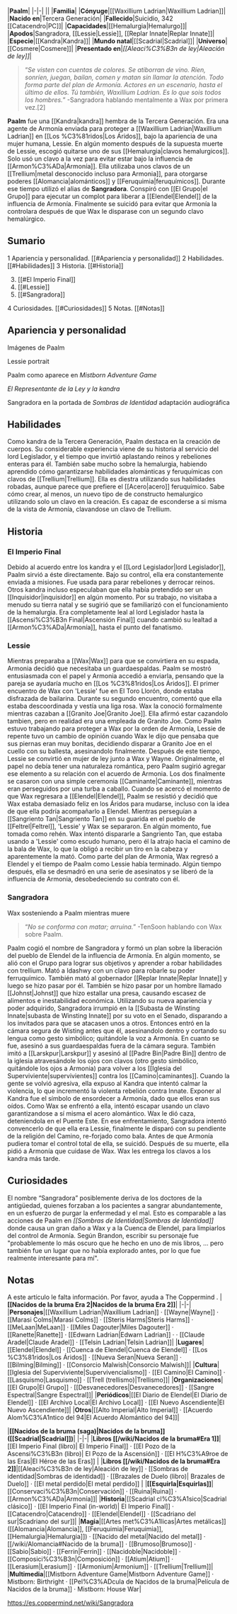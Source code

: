 

|**Paalm**|
|-|-|
||
|**Familia**|
|**Cónyuge**|[[Waxillium Ladrian\|Waxillium Ladrian]]|
|**Nacido en**|Tercera Generación|
|**Fallecido**|Suicidio, 342 [[Catacendro\|PC]]|
|**Capacidades**|[[Hemalurgia\|Hemalurgo]]|
|**Apodos**|Sangradora, [[Lessie\|Lessie]], [[Replar Innate\|Replar Innate]]|
|**Especie**|[[Kandra\|Kandra]]|
|**Mundo natal**|[[Scadrial\|Scadrial]]|
|**Universo**|[[Cosmere\|Cosmere]]|
|**Presentado en**|*[[Aleaci%C3%B3n de ley\|Aleación de ley]]*|

>“*Se visten con cuentas de colores. Se atiborran de vino. Ríen, sonríen, juegan, bailan, comen y matan sin llamar la atención. Todo forma parte del plan de Armonía. Actores en un escenario, hasta el último de ellos. Tú también, Waxillium Ladrian. Es lo que sois todos los hombres.*”
\-Sangradora hablando mentalmente a Wax por primera vez.[2]


**Paalm** fue una [[Kandra\|kandra]] hembra de la Tercera Generación. Era una agente de Armonía enviada para proteger a [[Waxillium Ladrian\|Waxillium Ladrian]] en [[Los %C3%81ridos\|Los Áridos]], bajo la apariencia de una mujer humana, Lessie.
En algún momento después de la supuesta muerte de Lessie, escogió quitarse uno de sus [[Hemalurgia\|clavos hemalurgicos]]. Solo usó un clavo a la vez para evitar estar bajo la influencia de [[Armon%C3%ADa\|Armonía]]. Ella utilizaba unos clavos de un [[Trellium\|metal desconocido incluso para Armonia]], para otorgarse poderes [[Alomancia\|alománticos]] y [[Feruquimia\|feruquímicos]]. Durante ese tiempo utilizó el alias de **Sangradora**. Conspiró con [[El Grupo\|el Grupo]] para ejecutar un complot para liberar a [[Elendel\|Elendel]] de la influencia de Armonía.
Finalmente se suicidó para evitar que Armonía la controlara después de que Wax le disparase con un segundo clavo hemalúrgico.

## Sumario

1 Apariencia y personalidad. [[#Apariencia y personalidad]] 
2 Habilidades. [[#Habilidades]] 
3 Historia. [[#Historia]] 

3. [[#El Imperio Final]] 
3. [[#Lessie]] 
3. [[#Sangradora]] 


4 Curiosidades. [[#Curiosidades]] 
5 Notas. [[#Notas]] 


## Apariencia y personalidad

Imágenes de Paalm



 Lessie portrait





 Paalm como aparece en *Mistborn Adventure Game*





*El Representante de la Ley y la kandra*





 Sangradora en la portada de *Sombras de Identidad* adaptación audiográfica



## Habilidades
Como kandra de la Tercera Generación, Paalm destaca en la creación de cuerpos. Su considerable experiencia viene de su historia al servicio del lord Legislador, y el tiempo que invirtió aplastando reinos y rebeliones enteras para él. También sabe mucho sobre la hemalurgia, habiendo aprendido cómo garantizarse habilidades alománticas y feruquímicas con clavos de [[Trellium\|Trellium]]. Ella es diestra utilizando sus habilidades robadas, aunque parece que prefiere el [[Acero\|acero]] feruquímico. Sabe cómo crear, al menos, un nuevo tipo de de constructo hemalurgico utilizando solo un clavo en la creación. Es capaz de esconderse a si misma de la vista de Armonía, clavandose un clavo de Trellium.

## Historia
### El Imperio Final
Debido al acuerdo entre los kandra y el [[Lord Legislador\|lord Legislador]], Paalm sirvió a éste directamente. Bajo su control, ella era constantemente enviada a misiones. Fue usada para parar rebeliones y derrocar reinos. Otros kandra incluso especulaban que ella había pretendido ser un [[Inquisidor\|inquisidor]] en algún momento. Por su trabajo, no visitaba a menudo su tierra natal y se sugirió que se familiarizó con el funcionamiento de la hemalurgia. Era completamente leal al lord Legislador hasta la [[Ascensi%C3%B3n Final\|Ascensión Final]] cuando cambió su lealtad a [[Armon%C3%ADa\|Armonía]], hasta el punto del fanatismo.

### Lessie
Mientras preparaba a [[Wax\|Wax]] para que se convirtiera en su espada, Armonia decidió que necesitaba un guardaespaldas. Paalm se mostró entusiasmada con el papel y Armonia accedió a enviarla, pensando que la pareja se ayudaría mucho en [[Los %C3%81ridos\|Los Áridos]].
El primer encuentro de Wax con 'Lessie' fue en El Toro Llorón, donde estaba disfrazada de bailarina. Durante su segundo encuentro, comentó que ella estaba descoordinada y vestía una liga rosa. Wax la conoció formalmente mientras cazaban a [[Granito Joe\|Granito Joe]]. Ella afirmó estar cazandolo tambien, pero en realidad era una empleada de Granito Joe. Como Paalm estuvo trabajando para proteger a Wax por la orden de Armonía, Lessie de repente tuvo un cambio de opinión cuando Wax le dijo que pensaba que sus piernas eran muy bonitas, decidiendo disparar a Granito Joe en el cuello con su ballesta, asesinandolo finalmente. Después de este tiempo, Lessie se convirtió en mujer de ley junto a Wax y Wayne. Originalmente, el papel no debía tener una naturaleza romántica, pero Paalm sugirió agregar ese elemento a su relación con el acuerdo de Armonia. Los dos finalmente se casaron con una simple ceremonia [[Caminante\|Caminante]], mientras eran perseguidos por una turba a caballo.
Cuando se acercó el momento de que Wax regresara a [[Elendel\|Elendel]], Paalm se resistió y decidió que Wax estaba demasiado feliz en los Áridos para mudarse, incluso con la idea de que ella podría acompañarlo a Elendel. Mientras perseguían a [[Sangriento Tan\|Sangriento Tan]] en su guarida en el pueblo de [[Feltrel\|Feltrel]], 'Lessie' y Wax se separaron. En algún momento, fue tomada como rehén. Wax intentó dispararle a Sangriento Tan, que estaba usando a 'Lessie' como escudo humano, pero él la atrajo hacia el camino de la bala de Wax, lo que la obligó a recibir un tiro en la cabeza y aparentemente la mató. Como parte del plan de Armonia, Wax regresó a Elendel y el tiempo de Paalm como Lessie había terminado. Algún tiempo después, ella se desmadró en una serie de asesinatos y se liberó de la influencia de Armonia, desobedeciendo su contrato con él.

### Sangradora
  Wax sosteniendo a Paalm mientras muere
>“*No se conforma con matar; arruina.*”
\-TenSoon hablando con Wax sobre Paalm.


Paalm cogió el nombre de Sangradora y formó un plan sobre la liberación del pueblo de Elendel de la influencia de Armonía. En algún momento, se alió con el Grupo para lograr sus objetivos y aprender a robar habilidades con trellium. Mató a Idashwy con un clavo para robarle su poder ferruquímico. También mató al gobernador [[Replar Innate\|Replar Innate]] y luego se hizo pasar por él. También se hizo pasar por un hombre llamado [[Johnst\|Johnst]] que hizo estallar una presa, causando escasez de alimentos e inestabilidad económica.
Utilizando su nueva apariencia y poder adquirido, Sangradora irrumpió en la [[Subasta de Winsting Innate\|subasta de Winsting Innate]] por su voto en el Senado, disparando a los invitados para que se atacasen unos a otros. Entonces entró en la cámara segura de Wisting antes que él, asesinandolo dentro y cortando su lengua como gesto simbólico; quitándole la voz a Armonía. En cuanto se fue, asesinó a sus guardaespaldas fuera de la cámara segura.
También imitó a [[Larskpur\|Larskpur]] y asesinó al [[Padre Bin\|Padre Bin]] dentro de la iglesia atravesándole los ojos con clavos (otro gesto simbólico, quitándole los ojos a Armonia) para volver a los [[Iglesia del Superviviente\|supervivientes]] contra los [[Camino\|caminantes]]. Cuando la gente se volvió agresiva, ella expuso al Kandra que intentó calmar la violencia, lo que incrementó la violenta rebelión contra Innate. Exponer al Kandra fue el símbolo de ensordecer a Armonía, dado que ellos eran sus oídos.
Como Wax se enfrentó a ella, intentó escapar usando un clavo garantizandose a sí misma el acero alomántico. Wax le dió caza, deteniendola en el Puente Este. En ese enfrentamiento, Sangradora intentó convencerlo de que ella era Lessie, finalmente le disparó con su pendiente de la religión del Camino, re-forjado como bala. Antes de que Armonía pudiera tomar el control total de ella, se suicidó. Después de su muerte, ella pidió a Armonía que cuidase de Wax.
Wax les entrega los clavos a los kandra más tarde.

## Curiosidades
El nombre “Sangradora” posiblemente deriva de los doctores de la antigüedad, quienes forzaban a los pacientes a sangrar abundantemente, en un esfuerzo de purgar la enfermedad y el mal. Esto es comparable a las acciones de Paalm en *[[Sombras de Identidad\|Sombras de Identidad]]* donde causa un gran daño a Wax y a la Cuenca de Elendel, para limpiarlos del control de Armonía.
Según Brandon, escribir su personaje fue "probablemente lo más oscuro que he hecho en uno de mis libros, ... pero también fue un lugar que no había explorado antes, por lo que fue realmente interesante para mí".
## Notas

A este artículo le falta información. Por favor, ayuda a The Coppermind .
|**[[Nacidos de la bruma Era 2\|Nacidos de la bruma Era 2]]**|
|-|-|
|**Personajes**|[[Waxillium Ladrian\|Waxillium Ladrian]] · [[Wayne\|Wayne]] · [[Marasi Colms\|Marasi Colms]] · [[Steris Harms\|Steris Harms]] · [[MeLaan\|MeLaan]] · [[Miles Dagouter\|Miles Dagouter]] · [[Ranette\|Ranette]] · [[Edwarn Ladrian\|Edwarn Ladrian]] ·  · [[Claude Aradel\|Claude Aradel]] · [[Telsin Ladrian\|Telsin Ladrian]]|
|**Lugares**|[[Elendel\|Elendel]] · [[Cuenca de Elendel\|Cuenca de Elendel]] · [[Los %C3%81ridos\|Los Áridos]] · [[Nueva Seran\|Nueva Seran]] · [[Bilming\|Bilming]] · [[Consorcio Malwish\|Consorcio Malwish]]|
|**Cultura**|[[Iglesia del Superviviente\|Supervivencialismo]] · [[El Camino\|El Camino]] · [[Lasquismo\|Lasquismo]] · [[Trell (trellismo)\|Trellismo]]|
|**Organizaciones**|[[El Grupo\|El Grupo]] · [[Desvanecedores\|Desvanecedores]] · [[Sangre Espectral\|Sangre Espectral]]|
|**Periódicos**|[[El Diario de Elendel\|El Diario de Elendel]] · [[El Archivo Local\|El Archivo Local]] · [[El Nuevo Ascendiente\|El Nuevo Ascendiente]]|
|**Otros**|[[Alto Imperial\|Alto Imperial]] · [[Acuerdo Alom%C3%A1ntico del 94\|El Acuerdo Alomántico del 94]]|

|**[[Nacidos de la bruma (saga)\|Nacidos de la bruma]] ([[Scadrial\|Scadrial]])**|
|-|-|
|**Libros [[/wiki/Nacidos de la bruma#Era 1]]**|[[El Imperio Final (libro)\| El Imperio Final]] · [[El Pozo de la Ascensi%C3%B3n (libro)\| El Pozo de la Ascensión]] · [[El H%C3%A9roe de las Eras\|El Héroe de las Eras]] |
|**Libros [[/wiki/Nacidos de la bruma#Era 2]]**|[[Aleaci%C3%B3n de ley\|Aleación de ley]] · [[Sombras de identidad\|Sombras de identidad]] · [[Brazales de Duelo (libro)\| Brazales de Duelo]] · [[El metal perdido\|El metal perdido]]  |
|**[[Esquirla\|Esquirlas]]**|[[Conservaci%C3%B3n\|Conservación]] · [[Ruina\|Ruina]] · [[Armon%C3%ADa\|Armonía]]|
|**Historia**|[[Scadrial cl%C3%A1sico\|Scadrial clásico]] · [[El Imperio Final (in-world)\| El Imperio Final]] · [[Catacendro\|Catacendro]] · [[Elendel\|Elendel]] · [[Scadriano del sur\|Scadriano del sur]]|
|**Magia**|[[Artes met%C3%A1licas\|Artes metálicas]] ([[Alomancia\|Alomancia]], [[Feruquimia\|Feruquimia]], [[Hemalurgia\|Hemalurgia]]) · [[Nacido del metal\|Nacido del metal]] · [[/wiki/Alomancia#Nacido de la bruma]] · [[Brumoso\|Brumoso]] · [[Sabio\|Sabio]] · [[Ferrin\|Ferrin]] · [[Nacidoble\|Nacidoble]] · [[Composici%C3%B3n\|Composición]] · [[Atium\|Atium]] · [[Lerasium\|Lerasium]] · [[Armonium\|Armonium]] · [[Trellium\|Trellium]]|
|**Multimedia**|[[Mistborn Adventure Game\|Mistborn Adventure Game‎‎]] · Mistborn: Birthright · [[Pel%C3%ADcula de Nacidos de la bruma\|Película de Nacidos de la bruma]] · Mistborn: House War|



https://es.coppermind.net/wiki/Sangradora